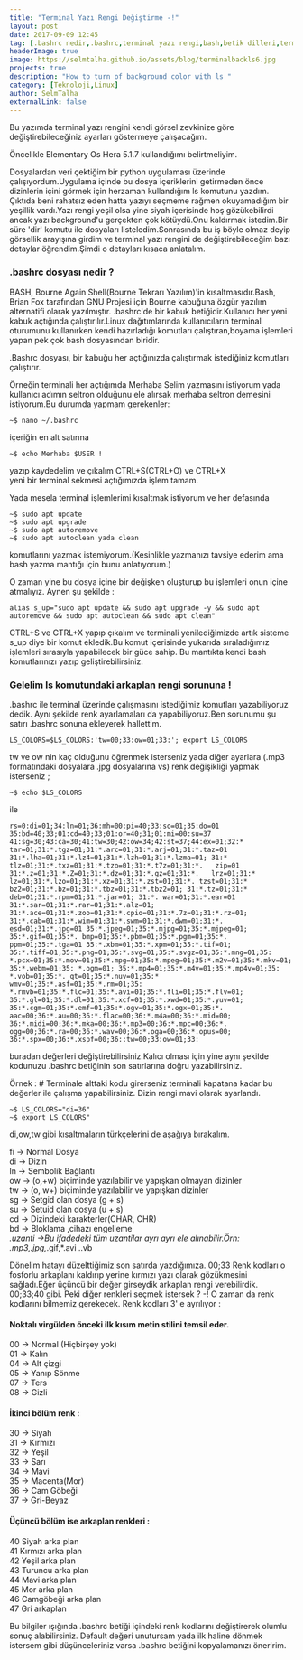 ```yaml
---
title: "Terminal Yazı Rengi Değiştirme -!"
layout: post
date: 2017-09-09 12:45
tag: [.bashrc nedir,.bashrc,terminal yazı rengi,bash,betik dilleri,terminal ls background color,terminal yazı arkaplanı kaldırma,linux,elementary os,eos,ubuntu,]
headerImage: true
image: https://selmtalha.github.io/assets/blog/terminalbackls6.jpg
projects: true
description: "How to turn of background color with ls "
category: [Teknoloji,Linux]
author: SelmTalha
externalLink: false
---
```


Bu yazımda terminal yazı rengini kendi görsel zevkinize göre değiştirebileceğiniz ayarları göstermeye çalışacağım.

Öncelikle Elementary Os Hera 5.1.7 kullandığımı belirtmeliyim.

Dosyalardan veri çektiğim bir python uygulaması üzerinde çalışıyordum.Uygulama içinde  bu dosya içeriklerini getirmeden önce dizinlerin içini görmek için herzaman kullandığım ls komutunu yazdım. Çıktıda beni rahatsız eden hatta yazıyı seçmeme rağmen okuyamadığım bir yeşillik vardı.Yazı rengi yeşil olsa yine siyah içerisinde hoş gözükebilirdi ancak yazı background'u gerçekten çok kötüydü.Onu kaldırmak istedim.Bir süre 'dir' komutu ile dosyaları listeledim.Sonrasında bu iş böyle olmaz deyip görsellik arayışına girdim ve terminal yazı rengini de değiştirebileceğim bazı detaylar öğrendim.Şimdi o detayları kısaca anlatalım.

### .bashrc dosyası nedir ?

BASH, Bourne Again Shell(Bourne Tekrarı Yazılım)'in kısaltmasıdır.Bash, Brian Fox tarafından GNU Projesi için Bourne kabuğuna özgür yazılım alternatifi olarak yazılmıştır. .bashrc'de bir kabuk betiğidir.Kullanıcı her yeni kabuk açtığında çalıştırılır.Linux dağıtımlarında kullanıcıların terminal oturumunu kullanırken kendi hazırladığı komutları çalıştıran,boyama işlemleri yapan pek çok bash dosyasından biridir.

.Bashrc dosyası, bir kabuğu her açtığınızda çalıştırmak istediğiniz komutları çalıştırır.

Örneğin terminali her açtığımda Merhaba Selim yazmasını istiyorum yada kullanıcı adımın seltron olduğunu ele alırsak merhaba seltron demesini istiyorum.Bu durumda yapmam gerekenler:


`~$ nano ~/.bashrc`

içeriğin en alt satırına 

`~$ echo Merhaba $USER !`

yazıp kaydedelim ve çıkalım CTRL+S(CTRL+O) ve CTRL+X<br>
yeni bir terminal sekmesi açtığımızda işlem tamam.

Yada mesela terminal işlemlerimi kısaltmak istiyorum ve her defasında 

`~$ sudo apt update`<br>
`~$ sudo apt upgrade`<br>
`~$ sudo apt autoremove`<br>
`~$ sudo apt autoclean yada clean `<br>

komutlarını yazmak istemiyorum.(Kesinlikle yazmanızı tavsiye ederim ama bash yazma mantığı için bunu anlatıyorum.)

O zaman yine bu dosya içine bir değişken oluşturup bu işlemleri onun içine atmalıyız.
Aynen şu şekilde :

`alias s_up="sudo apt update && sudo apt upgrade -y && sudo apt autoremove && sudo apt autoclean && sudo apt clean"`

CTRL+S ve CTRL+X yapıp çıkalım ve terminali yenilediğimizde artık sisteme s_up diye bir komut ekledik.Bu komut içerisinde yukarıda sıraladığımız işlemleri sırasıyla yapabilecek bir güce sahip.  Bu mantıkta kendi bash komutlarınızı yazıp geliştirebilirsiniz.

### Gelelim ls komutundaki arkaplan rengi sorununa !

.bashrc ile terminal üzerinde çalışmasını istediğimiz komutları yazabiliyoruz dedik. Aynı şekilde renk ayarlamaları da yapabiliyoruz.Ben sorunumu şu satırı .bashrc sonuna ekleyerek hallettim.

`LS_COLORS=$LS_COLORS:'tw=00;33:ow=01;33:'; export LS_COLORS`

tw ve ow nin kaç olduğunu öğrenmek isterseniz yada diğer ayarlara (.mp3 formatındaki dosyalara .jpg dosyalarına vs) renk değişikliği yapmak isterseniz ;

`~$ echo $LS_COLORS`

ile 

`rs=0:di=01;34:ln=01;36:mh=00:pi=40;33:so=01;35:do=01   35:bd=40;33;01:cd=40;33;01:or=40;31;01:mi=00:su=37  41:sg=30;43:ca=30;41:tw=30;42:ow=34;42:st=37;44:ex=01;32:*  tar=01;31:*.tgz=01;31:*.arc=01;31:*.arj=01;31:*.taz=01 31:*.lha=01;31:*.lz4=01;31:*.lzh=01;31:*.lzma=01; 31:* tlz=01;31:*.txz=01;31:*.tzo=01;31:*.t7z=01;31:*.   zip=01 31:*.z=01;31:*.Z=01;31:*.dz=01;31:*.gz=01;31:*.   lrz=01;31:* lz=01;31:*.lzo=01;31:*.xz=01;31:*.zst=01;31:*. tzst=01;31:* bz2=01;31:*.bz=01;31:*.tbz=01;31:*.tbz2=01; 31:*.tz=01;31:* deb=01;31:*.rpm=01;31:*.jar=01; 31:*. war=01;31:*.ear=01 31:*.sar=01;31:*.rar=01;31:*.alz=01;  31:*.ace=01;31:*.zoo=01;31:*.cpio=01;31:*.7z=01;31:*.rz=01; 31:*.cab=01;31:*.wim=01;31:*.swm=01;31:*.dwm=01;31:*. esd=01;31:*.jpg=01 35:*.jpeg=01;35:*.mjpg=01;35:*.mjpeg=01; 35:*.gif=01;35:*. bmp=01;35:*.pbm=01;35:*.pgm=01;35:*. ppm=01;35:*.tga=01 35:*.xbm=01;35:*.xpm=01;35:*.tif=01; 35:*.tiff=01;35:*.png=01;35:*.svg=01;35:*.svgz=01;35:*.mng=01;35: *.pcx=01;35:*.mov=01;35:*.mpg=01;35:*.mpeg=01;35:*.m2v=01;35:*.mkv=01;35:*.webm=01;35: *.ogm=01; 35:*.mp4=01;35:*.m4v=01;35:*.mp4v=01;35: *.vob=01;35:*. qt=01;35:*.nuv=01;35:* wmv=01;35:*.asf=01;35:*.rm=01;35: *.rmvb=01;35:*.flc=01;35:*.avi=01;35:*.fli=01;35:*.flv=01; 35:*.gl=01;35:*.dl=01;35:*.xcf=01;35:*.xwd=01;35:*.yuv=01; 35:*.cgm=01;35:*.emf=01;35:*.ogv=01;35:*.ogx=01;35:*. aac=00;36:*.au=00;36:*.flac=00;36:*.m4a=00;36:*.mid=00; 36:*.midi=00;36:*.mka=00;36:*.mp3=00;36:*.mpc=00;36:*. ogg=00;36:*.ra=00;36:*.wav=00;36:*.oga=00;36:*.opus=00; 36:*.spx=00;36:*.xspf=00;36::tw=00;33:ow=01;33:`

buradan değerleri değiştirebilirsiniz.Kalıcı olması için yine aynı şekilde kodunuzu .bashrc betiğinin son satırlarına doğru yazabilirsiniz.

Örnek : # Terminale alttaki kodu girerseniz terminali kapatana kadar bu değerler ile çalışma yapabilirsiniz. Dizin rengi mavi olarak ayarlandı.

`~$ LS_COLORS="di=36"`<br>
`~$ export LS_COLORS"`

di,ow,tw gibi kısaltmaların türkçelerini de aşağıya bırakalım.

fi -> Normal Dosya<br>
di -> Dizin<br>
ln -> Sembolik Bağlantı<br>
ow -> (o,+w) biçiminde yazılabilir ve yapışkan olmayan dizinler<br>
tw -> (o, w+) biçiminde yazılabilir ve yapışkan dizinler<br>
sg -> Setgid olan dosya (g + s)<br>
su -> Setuid olan dosya (u + s)<br>
cd -> Dizindeki karakterler(CHAR, CHR)<br>
bd -> Bloklama ,cihazı engelleme<br>
*.uzanti ->Bu ifadedeki tüm uzantilar ayrı ayrı ele alınabilir.Örn: *.mp3,*.jpg,*.gif,*.avi ..vb<br>

Dönelim hatayı düzelttiğimiz son satırda yazdığımıza.
00;33 Renk kodları o fosforlu arkaplanı kaldırıp yerine kırmızı yazı olarak gözükmesini sağladı.Eğer üçüncü bir değer girseydik arkaplan rengi verebilirdik. 00;33;40 gibi.
Peki diğer renkleri seçmek istersek ? 
-! O zaman da renk kodlarını bilmemiz gerekecek.
Renk kodları 3' e ayrılıyor :

#### Noktalı virgülden önceki ilk kısım metin stilini temsil eder.

00 -> Normal (Hiçbirşey yok)<br>
01 -> Kalın<br>
04 -> Alt çizgi<br>
05 -> Yanıp Sönme<br>
07 -> Ters<br>
08 -> Gizli<br>

#### İkinci bölüm renk :

30 -> Siyah<br>
31 -> Kırmızı<br>
32 -> Yeşil<br>
33 -> Sarı<br>
34 -> Mavi<br>
35 -> Macenta(Mor)<br>
36 -> Cam Göbeği<br>
37 -> Gri-Beyaz<br>

#### Üçüncü bölüm ise arkaplan renkleri :

40	Siyah arka plan<br>
41	Kırmızı arka plan<br>
42	Yeşil arka plan<br>
43	Turuncu arka plan<br>
44	Mavi arka plan<br>
45	Mor arka plan<br>
46	Camgöbeği arka plan<br>
47	Gri arkaplan<br>

Bu bilgiler ışığında .bashrc betiği içindeki renk kodlarını değiştirerek olumlu sonuç alabilirsiniz.
Default değeri unutursam yada ilk haline dönmek istersem gibi düşünceleriniz varsa .bashrc betiğini kopyalamanızı öneririm.
